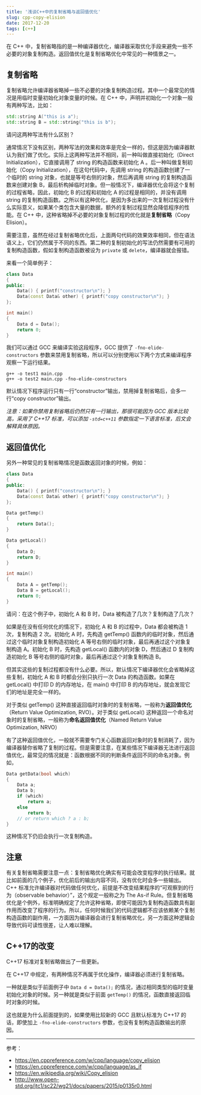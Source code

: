 ```yaml
---
title: '浅谈C++中的复制省略与返回值优化'
slug: cpp-copy-elision
date: 2017-12-20
tags: [c++]
---
```


在 C++ 中，复制省略指的是一种编译器优化，编译器采取优化手段来避免一些不必要的对象复制构造。返回值优化是复制省略优化中常见的一种情景之一。

## 复制省略

复制省略允许编译器省略掉一些不必要的对象复制构造过程。其中一个最常见的情况是用临时变量初始化对象变量的时候。在 C++ 中，声明并初始化一个对象一般有两种写法，比如：

```c++
std::string A("this is a");
std::string B = std::string("this is b");
```

请问这两种写法有什么区别？

通常情况下没有区别，两种写法的效果和效率是完全一样的，但这是因为编译器默认为我们做了优化。实际上这两种写法并不相同，前一种叫做直接初始化（Direct Initialization），它直接调用了 string 的构造函数来初始化 A 。后一种叫做复制初始化（Copy Initialization），在这句代码中，先调用 string 的构造函数创建了一个临时的 string 对象，也就是等号右侧的对象，然后再调用 string 的复制构造函数来创建对象 B，最后析构掉临时对象。但一般情况下，编译器优化会将这个复制的过程省略，因此，初始化 B 的过程和初始化 A 的过程是相同的，并没有调用 string 的复制构造函数。之所以有这种优化，是因为多出来的一次复制过程没有什么实际意义，如果某个类包含大量的数据，额外的复制过程显然会降低程序的性能。在 C++ 中，这种省略掉不必要的对象复制过程的优化就是**复制省略**（Copy Elision）。

需要注意，虽然在经过复制省略优化后，上面两句代码的效果效率相同，但在语法语义上，它们仍然属于不同的东西。第二种的复制初始化的写法仍然需要有可用的复制构造函数，假如复制构造函数被设为 `private` 或 `delete`，编译器就会报错。

来看一个简单例子：

```c++
class Data
{
public:
    Data() { printf("constructor\n"); }
    Data(const Data& other) { printf("copy constructor\n"); }
};

int main()
{
    Data d = Data();
    return 0;
}
```

我们可以通过 GCC 来编译实验这段程序，GCC 提供了 `-fno-elide-constructors` 参数来禁用复制省略，所以可以分别使用以下两个方式来编译程序观察一下运行结果。

```
g++ -o test1 main.cpp
g++ -o test2 main.cpp -fno-elide-constructors
```

默认情况下程序运行只有一行“constructor”输出，禁用掉复制省略后，会多一行“copy constructor”输出。

*注意：如果你禁用复制省略后仍然只有一行输出，那很可能因为 GCC 版本比较高，采用了 C++17 标准，可以添加 `-std=c++11` 参数指定一下语言标准，后文会解释具体原因。*

## 返回值优化

另外一种常见的复制省略情况是函数返回对象的时候，例如：

```c++
class Data
{
public:
    Data() { printf("constructor\n"); }
    Data(const Data& other) { printf("copy constructor\n"); }
};

Data getTemp()
{
    return Data();
}

Data getLocal()
{
    Data D;
    return D;
}

int main()
{
    Data A = getTemp();
    Data B = getLocal();
    return 0;
}
```

请问：在这个例子中，初始化 A 和 B 时，Data 被构造了几次？复制构造了几次？

如果是在没有任何优化的情况下，初始化 A 和 B 的过程中，Data 都会被构造 1 次，复制构造 2 次。初始化 A 时，先构造 getTemp() 函数内的临时对象，然后通过这个临时对象复制构造初始化 A 等号右侧的临时对象，最后再通过这个对象复制构造 A。初始化 B 时，先构造 getLocal() 函数内的对象 D，然后通过 D 复制构造初始化 B 等号右侧的临时对象，最后再通过这个对象复制构造 B。

但其实这些的复制过程都没有什么必要。所以，默认情况下编译器优化会省略掉这些复制，初始化 A 和 B 时都会分别只执行一次 Data 的构造函数。如果在 getLocal() 中打印 D 的内存地址，在 main() 中打印 B 的内存地址，就会发现它们的地址是完全一样的。

对于类似 getTemp() 这种直接返回临时对象时的复制省略，一般称为**返回值优化**（Return Value Optimization, RVO）。对于类似 getLocal() 这种返回一个命名对象时的复制省略，一般称为**命名返回值优化**（Named Return Value Optimization, NRVO）

有了这种返回值优化，一般就不需要专门关心函数返回对象时的复制消耗了，因为编译器替你省略了复制的过程。但是需要注意，在某些情况下编译器无法进行返回值优化，最常见的情况就是：函数根据不同的判断条件返回不同的命名对象。例如，

```c++
Data getData(bool which)
{
    Data a;
    Data b;
    if (which)
        return a;
    else
        return b;
    // or return which ? a : b;
}
```

这种情况下仍旧会执行一次复制构造。

## 注意

有关复制省略需要注意一点：复制省略优化确实有可能会改变程序的执行结果。就比如前面的几个例子，优化前后的输出内容不同，没有优化时会多一些输出。C++ 标准允许编译器对代码做任何优化，前提是不改变结果程序的“可观察到的行为（observable behavior）”，这个规定一般称之为 The As-if Rule。但复制省略优化是个例外，标准明确规定了允许这种省略，即使可能因为复制构造函数具有副作用而改变了程序的行为。所以，任何时候我们的代码逻辑都不应该依赖某个复制构造函数的副作用，一方面因为编译器会进行复制省略优化，另一方面这种逻辑会导致代码可读性很差，让人难以理解。

## C++17的改变

C++17 标准对复制省略做出了一些更新。

在 C++17 中规定，有两种情况不再属于优化操作，编译器必须进行复制省略。

一种就是类似于前面例子中 `Data d = Data();` 的情况，通过相同类型的临时变量初始化对象的时候。另一种就是类似于前面 `getTemp()` 的情况，函数直接返回临时对象的时候。

这也就是为什么前面提到的，如果使用比较新的 GCC 且默认标准为 C++17 的话，即使加上 `-fno-elide-constructors` 参数，也没有复制构造函数输出的原因。

---

参考：

- https://en.cppreference.com/w/cpp/language/copy_elision
- https://en.cppreference.com/w/cpp/language/as_if
- https://en.wikipedia.org/wiki/Copy_elision
- http://www.open-std.org/jtc1/sc22/wg21/docs/papers/2015/p0135r0.html
